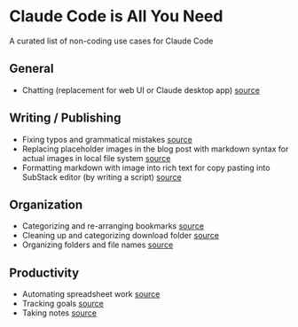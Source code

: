 # Claude Code is All You Need

A curated list of non-coding use cases for Claude Code

## General

- Chatting (replacement for web UI or Claude desktop app) [source](https://x.com/asankhaya/status/1957287825943970098)

## Writing / Publishing

- Fixing typos and grammatical mistakes [source](https://x.com/paradite_/status/1957105677937033625)
- Replacing placeholder images in the blog post with markdown syntax for actual images in local file system [source](https://x.com/paradite_/status/1957105677937033625)
- Formatting markdown with image into rich text for copy pasting into SubStack editor (by writing a script) [source](https://x.com/paradite_/status/1957105677937033625)

## Organization

- Categorizing and re-arranging bookmarks [source](https://x.com/im_benhur/status/1957441383645552919)
- Cleaning up and categorizing download folder [source](https://x.com/sebish/status/1957395206275285227)
- Organizing folders and file names [source](https://x.com/Nimish_says/status/1957354900180095134)

## Productivity

- Automating spreadsheet work [source](https://x.com/danteocualesjr/status/1957279975784288387)
- Tracking goals [source](https://x.com/thomasthecosmic/status/1957388434332344610)
- Taking notes [source](https://x.com/thomasthecosmic/status/1957388434332344610)
